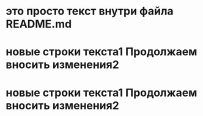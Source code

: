 # это просто текст внутри файла README.md

# новые строки текста1 Продолжаем вносить изменения2
# новые строки текста1 Продолжаем вносить изменения2
